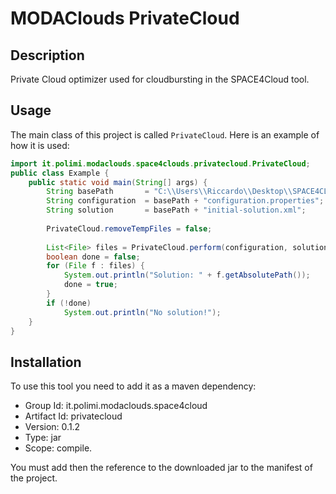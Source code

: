 # MODAClouds PrivateCloud

## Description

Private Cloud optimizer used for cloudbursting in the SPACE4Cloud tool.

## Usage

The main class of this project is called `PrivateCloud`. Here is an example of how it is used:

```java
import it.polimi.modaclouds.space4clouds.privatecloud.PrivateCloud;
public class Example {
    public static void main(String[] args) {
        String basePath       = "C:\\Users\\Riccardo\\Desktop\\SPACE4CLOUD\\runtime-New_configuration\\OfBiz\\";
        String configuration  = basePath + "configuration.properties";
        String solution       = basePath + "initial-solution.xml";
        
        PrivateCloud.removeTempFiles = false;
        
        List<File> files = PrivateCloud.perform(configuration, solution);
        boolean done = false;
        for (File f : files) {
            System.out.println("Solution: " + f.getAbsolutePath());
            done = true;
        }
        if (!done)
            System.out.println("No solution!");
    }
}
```

## Installation

To use this tool you need to add it as a maven dependency:

* Group Id: it.polimi.modaclouds.space4cloud
* Artifact Id: privatecloud
* Version: 0.1.2
* Type: jar
* Scope: compile.

You must add then the reference to the downloaded jar to the manifest of the project.